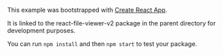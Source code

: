 This example was bootstrapped with [Create React App](https://github.com/facebook/create-react-app).

It is linked to the react-file-viewer-v2 package in the parent directory for development purposes.

You can run `npm install` and then `npm start` to test your package.
